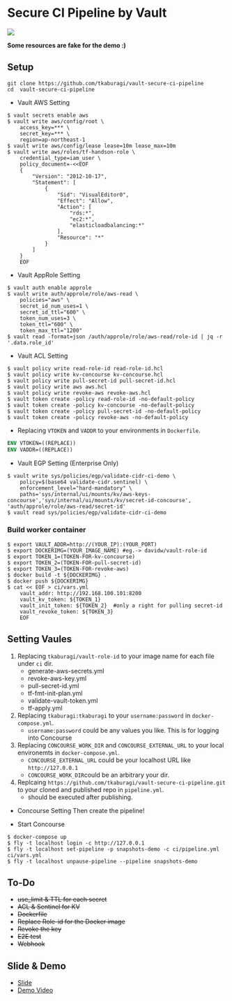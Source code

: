 # Secure CI Pipeline by Vault
![](concourse.png)

**Some resources are fake for the demo :)**

## Setup

```
git clone https://github.com/tkaburagi/vault-secure-ci-pipeline
cd  vault-secure-ci-pipeline
```

* Vault AWS Setting
```shell script
$ vault secrets enable aws
$ vault write aws/config/root \
    access_key=*** \
    secret_key=*** \
    region=ap-northeast-1
$ vault write aws/config/lease lease=10m lease_max=10m
$ vault write aws/roles/tf-handson-role \  
    credential_type=iam_user \
    policy_document=-<<EOF
    {
        "Version": "2012-10-17",
        "Statement": [
            {
                "Sid": "VisualEditor0",
                "Effect": "Allow",
                "Action": [
                    "rds:*",
                    "ec2:*",
                    "elasticloadbalancing:*"
                ],
                "Resource": "*"
            }
        ]
    }
    EOF
```

* Vault AppRole Setting
```shell script
$ vault auth enable approle
$ vault write auth/approle/role/aws-read \
    policies="aws" \
    secret_id_num_uses=1 \
    secret_id_ttl="600" \
    token_num_uses=3 \
    token_ttl="600" \
    token_max_ttl="1200"
$ vault read -format=json /auth/approle/role/aws-read/role-id | jq -r '.data.role_id'
```

* Vault ACL Setting
```shell script
$ vault policy write read-role-id read-role-id.hcl
$ vault policy write kv-concourse kv-concourse.hcl
$ vault policy write pull-secret-id pull-secret-id.hcl
$ vault policy write aws aws.hcl
$ vault policy write revoke-aws revoke-aws.hcl
$ vault token create -policy read-role-id -no-default-policy
$ vault token create -policy kv-concourse -no-default-policy
$ vault token create -policy pull-secret-id -no-default-policy
$ vault token create -policy revoke-aws -no-default-policy
```

* Replacing `VTOKEN` and `VADDR` to your environments in `Dockerfile`.

```dockerfile
ENV VTOKEN=((REPLACE))
ENV VADDR=((REPLACE))
```

* Vault EGP Setting (Enterprise Only)
```shell script
$ vault write sys/policies/egp/validate-cidr-ci-demo \
    policy=$(base64 validate-cidr.sentinel) \
    enforcement_level="hard-mandatory" \
    paths='sys/internal/ui/mounts/kv/aws-keys-concourse','sys/internal/ui/mounts/kv/secret-id-concourse', 'auth/approle/role/aws-read/secret-id'
$ vault read sys/policies/egp/validate-cidr-ci-demo
```

### Build worker container

```shell script
$ export VAULT_ADDR=http://(YOUR_IP):(YOUR_PORT)
$ export DOCKERIMG=(YOUR_IMAGE_NAME) #eg.-> davidw/vault-role-id
$ export TOKEN_1=(TOKEN-FOR-kv-concourse)
$ export TOKEN_2=(TOKEN-FOR-pull-secret-id)
$ export TOKEN_3=(TOKEN-FOR-revoke-aws)
$ docker build -t ${DOCKERIMG} .
$ docker push ${DOCKERIMG}
$ cat << EOF > ci/vars.yml
    vault_addr: http://192.168.100.101:8200
    vault_kv_token: ${TOKEN_1}
    vault_init_token: ${TOKEN_2}  #only a right for pulling secret-id
    vault_revoke_token: ${TOKEN_3}
    EOF
```

## Setting Vaules

1. Replacing `tkaburagi/vault-role-id` to your image name for each file under `ci` dir.
    * generate-aws-secrets.yml
    * revoke-aws-key.yml
    * pull-secret-id.yml
    * tf-fmt-init-plan.yml
    * validate-vault-token.yml
    * tf-apply.yml
2. Replacing `tkaburagi:tkaburagi` to your `username:password` in `docker-compose.yml`.
    * `username:password` could be any values you like. This is for logging into Concourse
3. Replacing `CONCOURSE_WORK_DIR` and `CONCOURSE_EXTERNAL_URL` to your local environemts in `docker-compose.yml`.
    * `CONCOURSE_EXTERNAL_URL` could be your localhost URL like `http://127.0.0.1` 
    * `CONCOURSE_WORK_DIR`could be an arbitrary your dir.
4. Replcaing `https://github.com/tkaburagi/vault-secure-ci-pipeline.git` to your cloned and published repo in `pipeline.yml`.
    * should be executed after publishing.

* Concourse Setting
Then create the pipeline!

* Start Concourse
```shell script
$ docker-compose up
$ fly -t localhost login -c http://127.0.0.1
$ fly -t localhost set-pipeline -p snapshots-demo -c ci/pipeline.yml ci/vars.yml
$ fly -t localhost unpause-pipeline --pipeline snapshots-demo
```

## To-Do
* ~~use_limit & TTL for each secret~~
* ~~ACL & Sentinel for KV~~
* ~~Dockerfile~~
* ~~Replace Role-id for the Docker image~~
* ~~Revoke the key~~
* ~~E2E test~~
* ~~Webhook~~

## Slide & Demo
* [Slide](https://docs.google.com/presentation/d/1oWaj9dpbG3zbwmtW-_DMvyZuR2flju-DtrNNG775jYA/edit?usp=sharing)
* [Demo Video](https://www.youtube.com/watch?v=02fbiq7cfO8&list=PL81sUbsFNc5bi7mvrZ4GgSl5Iq8WTlPgx)
